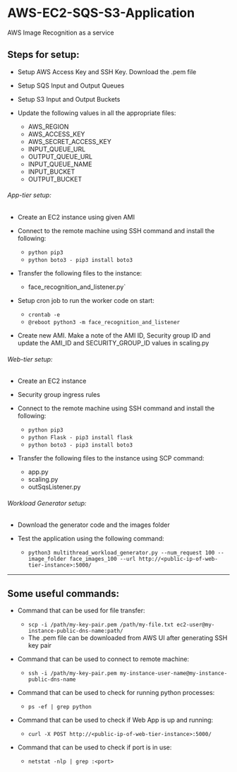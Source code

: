 # AWS-EC2-SQS-S3-Application
AWS Image Recognition as a service

## Steps for setup:

- Setup AWS Access Key and SSH Key. Download the .pem file

- Setup SQS Input and Output Queues

- Setup S3 Input and Output Buckets

- Update the following values in all the appropriate files:
  - AWS_REGION
  - AWS_ACCESS_KEY
  - AWS_SECRET_ACCESS_KEY
  - INPUT_QUEUE_URL
  - OUTPUT_QUEUE_URL
  - INPUT_QUEUE_NAME
  - INPUT_BUCKET
  - OUTPUT_BUCKET
 
###### App-tier setup:
  - Create an EC2 instance using given AMI

  - Connect to the remote machine using SSH command and install the following:
    - `python pip3`
    - `python boto3 - pip3 install boto3`

  - Transfer the following files to the instance:
    - face_recognition_and_listener.py`

  - Setup cron job to run the worker code on start:
    - `crontab -e`
    - `@reboot python3 -m face_recognition_and_listener`
  
  - Create new AMI. Make a note of the AMI ID, Security group ID and update the AMI_ID and SECURITY_GROUP_ID values in scaling.py

###### Web-tier setup:
  - Create an EC2 instance
  
  - Security group ingress rules

  - Connect to the remote machine using SSH command and install the following:
    - `python pip3`
    - `python Flask - pip3 install flask`
    - `python boto3 - pip3 install boto3`

  - Transfer the following files to the instance using SCP command:
    - app.py
    - scaling.py
    - outSqsListener.py


###### Workload Generator setup:

  - Download the generator code and the images folder
  
  - Test the application using the following command:
    - `python3 multithread_workload_generator.py --num_request 100 --image_folder face_images_100 --url http://<public-ip-of-web-tier-instance>:5000/`

---------
  
## Some useful commands:
  
- Command that can be used for file transfer:
  - `scp -i /path/my-key-pair.pem /path/my-file.txt ec2-user@my-instance-public-dns-name:path/`
  - The .pem file can be downloaded from AWS UI after generating SSH key pair

- Command that can be used to connect to remote machine:
  - `ssh -i /path/my-key-pair.pem my-instance-user-name@my-instance-public-dns-name`

- Command that can be used to check for running python processes:
  - `ps -ef | grep python`

- Command that can be used to check if Web App is up and running:
  - `curl -X POST http://<public-ip-of-web-tier-instance>:5000/`

- Command that can be used to check if port is in use:
  - `netstat -nlp | grep :<port>`

